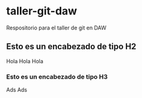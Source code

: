# taller-git-daw
Respositorio para el taller de git en DAW


## Esto es un encabezado de tipo H2

Hola Hola Hola

### Esto es un encabezado de tipo H3
Ads Ads
